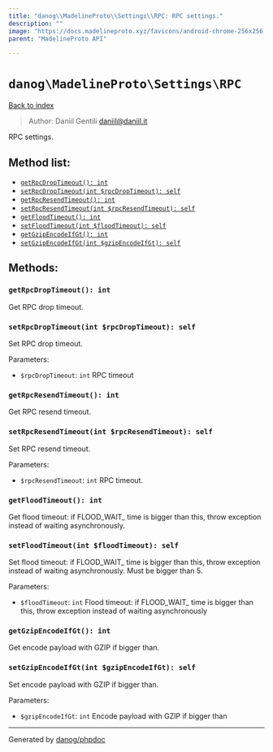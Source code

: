 ```yaml
---
title: "danog\\MadelineProto\\Settings\\RPC: RPC settings."
description: ""
image: "https://docs.madelineproto.xyz/favicons/android-chrome-256x256.png"
parent: "MadelineProto API"

---
```

# `danog\MadelineProto\Settings\RPC`
[Back to index](../../../index.html)

> Author: Daniil Gentili <daniil@daniil.it>  
  

RPC settings.  




## Method list:
* [`getRpcDropTimeout(): int`](#getrpcdroptimeout-int)
* [`setRpcDropTimeout(int $rpcDropTimeout): self`](#setrpcdroptimeout-int-rpcdroptimeout-self)
* [`getRpcResendTimeout(): int`](#getrpcresendtimeout-int)
* [`setRpcResendTimeout(int $rpcResendTimeout): self`](#setrpcresendtimeout-int-rpcresendtimeout-self)
* [`getFloodTimeout(): int`](#getfloodtimeout-int)
* [`setFloodTimeout(int $floodTimeout): self`](#setfloodtimeout-int-floodtimeout-self)
* [`getGzipEncodeIfGt(): int`](#getgzipencodeifgt-int)
* [`setGzipEncodeIfGt(int $gzipEncodeIfGt): self`](#setgzipencodeifgt-int-gzipencodeifgt-self)

## Methods:
### `getRpcDropTimeout(): int`

Get RPC drop timeout.



### `setRpcDropTimeout(int $rpcDropTimeout): self`

Set RPC drop timeout.


Parameters:

* `$rpcDropTimeout`: `int` RPC timeout  



### `getRpcResendTimeout(): int`

Get RPC resend timeout.



### `setRpcResendTimeout(int $rpcResendTimeout): self`

Set RPC resend timeout.


Parameters:

* `$rpcResendTimeout`: `int` RPC timeout.  



### `getFloodTimeout(): int`

Get flood timeout: if FLOOD_WAIT_ time is bigger than this, throw exception instead of waiting asynchronously.



### `setFloodTimeout(int $floodTimeout): self`

Set flood timeout: if FLOOD_WAIT_ time is bigger than this, throw exception instead of waiting asynchronously.
Must be bigger than 5.

Parameters:

* `$floodTimeout`: `int` Flood timeout: if FLOOD_WAIT_ time is bigger than this, throw exception instead of waiting asynchronously  



### `getGzipEncodeIfGt(): int`

Get encode payload with GZIP if bigger than.



### `setGzipEncodeIfGt(int $gzipEncodeIfGt): self`

Set encode payload with GZIP if bigger than.


Parameters:

* `$gzipEncodeIfGt`: `int` Encode payload with GZIP if bigger than  



---
Generated by [danog/phpdoc](https://phpdoc.daniil.it)
